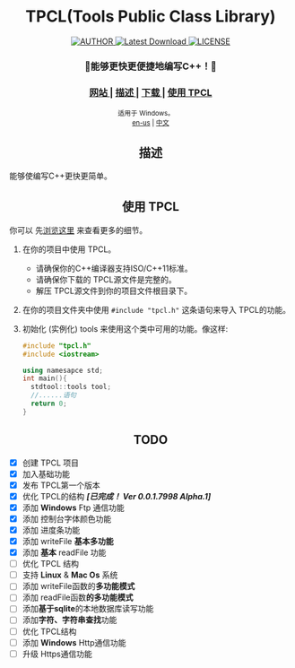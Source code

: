<h1 align="center">TPCL(Tools Public Class Library)</h1>

<div align="center">
  <a href="mailto:whitecat.this@gmail.com">
    <img src="https://img.shields.io/badge/AUTHOR-RAINBOWSCAT-brightgreen" alt="AUTHOR">
  </a>
  <a href="https://github.com/Cloudwhile/TPCL/releases/latest">
    <img src="https://img.shields.io/badge/VERSION-v0.0.1.7998_Alpha.1-ff69b4" alt="Latest Download">
  </a>
  <a href="https://github.com/Cloudwhile/TPCL/blob/master/LICENSE">
    <img src="https://img.shields.io/badge/LICENSE-Apache_2.0-blue" alt="LICENSE">
  </a>
</div>

<div align="center">
  <h3>
    <a>
      💮能够更快更便捷地编写C++！🤍
    </a>
  </h3>
  <h3>
    <a href="https://www.dofozero.top/tpcltools-public-class-library-for-cpp/">
      网站
    </a>
    <span> | </span>
    <a href="#description">
      描述
    </a>
    <span> | </span>
    <a href="https://github.com/Cloudwhile/TPCL/releases/tag/v0.0.1.6001-Alpha.1">
      下载
    </a>
     <span> | </span>
     <a href="#use-tpcl">
       使用 TPCL
     </a>
  </h3>
  <sub>
    适用于 Windows。
    <br>
    <a href="https://github.com/Cloudwhile/TPCL/">en-us</a> | <a href="https://github.com/Cloudwhile/TPCL/blob/master/zh-cn">中文</a>
  </sub>
</div>

<h2 align="center">描述</h2>
能够使编写C++更快更简单。

<h2 align="center">使用 TPCL</h2>

你可以 先[浏览这里](https://www.dofozero.top/tpcltools-public-class-library-for-cpp/) 来查看更多的细节。

1. 在你的项目中使用 TPCL。
   
   - 请确保你的C++编译器支持ISO/C++11标准。
   - 请确保你下载的 TPCL源文件是完整的。
   - 解压 TPCL源文件到你的项目文件根目录下。

2. 在你的项目文件夹中使用 ```#include "tpcl.h"``` 这条语句来导入 TPCL的功能。

3. 初始化 (实例化) tools 来使用这个类中可用的功能。像这样:
   
   ```C++
   #include "tpcl.h"
   #include <iostream>
   
   using namesapce std;
   int main(){
     stdtool::tools tool;
     //......语句
     return 0;
   }
   ```

<h2 align="center">TODO</h2>

- [x] 创建 TPCL 项目
- [x] 加入基础功能
- [x] 发布 TPCL第一个版本
- [x] 优化 TPCL的结构 ***[已完成！ Ver 0.0.1.7998 Alpha.1]***
- [x] 添加 **Windows** Ftp 通信功能
- [x] 添加 控制台字体颜色功能
- [x] 添加 进度条功能
- [x] 添加 writeFile **基本多功能**
- [x] 添加 **基本** readFile 功能
- [ ] 优化 TPCL 结构
- [ ] 支持 **Linux** & **Mac Os** 系统
- [ ] 添加 writeFile函数的**多功能模式**
- [ ] 添加 readFile函数**的多功能模式**
- [ ] 添加**基于sqlite**的本地数据库读写功能
- [ ] 添加**字符、字符串查找**功能
- [ ] 优化 TPCL结构
- [ ] 添加 **Windows** Http通信功能
- [ ] 升级 Https通信功能
